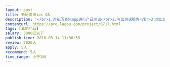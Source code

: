```yaml
---                
layout: post       
title: 新历资讯ios QA           
description: '</br>1.对新历资讯app进行产品测试</br>2.写出测试报告</br>3.给出bug分类，分级，流程分级</br>4.有QA工作经验3年以上的优先</br>'     
contenturl: https://pro.lagou.com/project/6717.html      
tags: [其他产品]            
salary: 3000元以下          
publish_time: 2018-03-14 11:36:58         
review: 2026人                   
apply: 5人                   
recommend: 5人                   
time_range: 小于1周              
---                 
```


